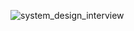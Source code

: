 ![system_design_interview](https://github.com/lolyu/aoi/assets/35479537/7cc86463-e3e2-4c5c-9b14-7e41f9d149e1)
